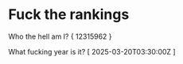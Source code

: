 # Fuck the rankings

Who the hell am I?
{ 12315962 }

What fucking year is it?
[ 2025-03-20T03:30:00Z ]
